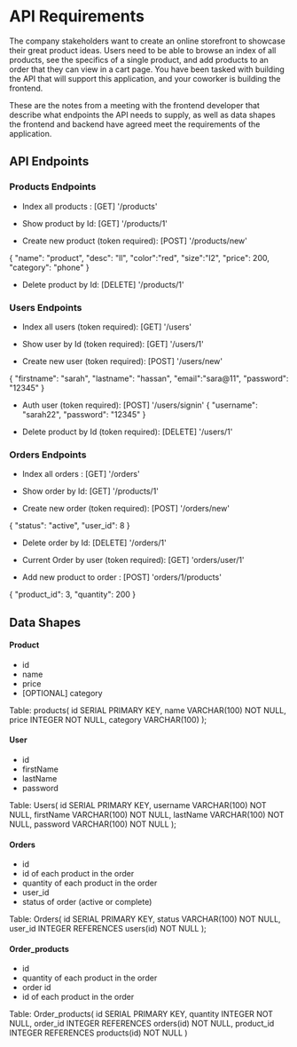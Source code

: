 # API Requirements
The company stakeholders want to create an online storefront to showcase their great product ideas. Users need to be able to browse an index of all products, see the specifics of a single product, and add products to an order that they can view in a cart page. You have been tasked with building the API that will support this application, and your coworker is building the frontend.

These are the notes from a meeting with the frontend developer that describe what endpoints the API needs to supply, as well as data shapes the frontend and backend have agreed meet the requirements of the application. 


## API Endpoints


### Products Endpoints
* Index all products : [GET] '/products'

* Show product by Id: [GET] '/products/1'

* Create new product (token required): [POST] '/products/new'

{ 
    "name": "product",
    "desc": "ll",
    "color":"red",
    "size":"l2",
    "price": 200,
    "category": "phone" 
}

* Delete product by Id: [DELETE] '/products/1'


### Users Endpoints

* Index all users (token required): [GET] '/users'

* Show user by Id (token required): [GET] '/users/1'

* Create new user (token required): [POST] '/users/new'

{
    "firstname": "sarah",
    "lastname": "hassan",
    "email":"sara@11",
    "password": "12345"
}
* Auth user (token required): [POST] '/users/signin'
{
    "username": "sarah22",
    "password": "12345"
}

* Delete product by Id (token required): [DELETE] '/users/1'


### Orders Endpoints

* Index all orders : [GET] '/orders'

* Show order by Id: [GET] '/products/1'

* Create new order (token required): [POST] '/orders/new'

{
    "status": "active",
    "user_id": 8
}

* Delete order by Id: [DELETE] '/orders/1'



* Current Order by user (token required): [GET] 'orders/user/1'

* Add new product to order : [POST] 'orders/1/products'

{
    "product_id": 3,
    "quantity": 200
}


## Data Shapes
#### Product
-  id
- name
- price
- [OPTIONAL] category

Table: products(
    id SERIAL PRIMARY KEY,
    name VARCHAR(100) NOT NULL,
    price INTEGER NOT NULL,
    category VARCHAR(100)
);

#### User
- id
- firstName
- lastName
- password

Table: Users(
    id SERIAL PRIMARY KEY,
    username VARCHAR(100) NOT NULL,
    firstName VARCHAR(100) NOT NULL,
    lastName VARCHAR(100) NOT NULL,
    password VARCHAR(100) NOT NULL
);


#### Orders
- id
- id of each product in the order
- quantity of each product in the order
- user_id
- status of order (active or complete)
 
Table: Orders(
    id SERIAL PRIMARY KEY,
    status VARCHAR(100) NOT NULL,
    user_id INTEGER REFERENCES users(id) NOT NULL
);


#### Order_products
- id
- quantity of each product in the order
- order id
- id of each product in the order


Table: Order_products(
    id SERIAL PRIMARY KEY,
    quantity INTEGER NOT NULL,
    order_id INTEGER REFERENCES orders(id) NOT NULL,
    product_id INTEGER REFERENCES products(id) NOT NULL
)
